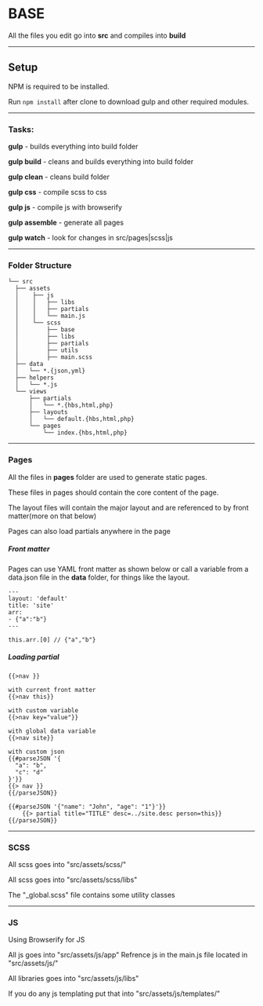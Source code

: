 # BASE
All the files you edit go into **src** and compiles into **build**

---
## Setup

NPM is required to be installed.

Run `npm install` after clone to download gulp and other required modules.

---
### Tasks:

**gulp** - builds everything into build folder

**gulp build** - cleans and builds everything into build folder

**gulp clean** - cleans build folder

**gulp css** - compile scss to css

**gulp js** - compile js with browserify

**gulp assemble** - generate all pages

**gulp watch** - look for changes in src/pages|scss|js

---
### Folder Structure

```
└── src
  ├── assets
  │    ├── js
  │    │   ├── libs
  │    │   ├── partials
  │    │   └── main.js
  │    └── scss
  │        ├── base
  │        ├── libs
  │        ├── partials
  │        ├── utils
  │        ├── main.scss
  ├── data
  │   └── *.{json,yml}
  ├── helpers
  │   └── *.js
  └── views
      ├── partials
      │   └── *.{hbs,html,php}
      ├── layouts
      │   └── default.{hbs,html,php}
      └── pages
          └── index.{hbs,html,php}
```

---
### Pages

All the files in **pages** folder are used to generate static pages.

These files in pages should contain the core content of the page.

The layout files will contain the major layout and are referenced to by front matter(more on that below)

Pages can also load partials anywhere in the page


##### Front matter

Pages can use YAML front matter as shown below or call a variable from a data.json file in the **data** folder, for things like the layout.

```
---
layout: 'default'
title: 'site'
arr:
- {"a":"b"}
---

this.arr.[0] // {"a","b"}

```

##### Loading partial

```
{{>nav }}

with current front matter
{{>nav this}}

with custom variable
{{>nav key="value"}}

with global data variable
{{>nav site}}

with custom json
{{#parseJSON '{
  "a": "b",
  "c": "d"
}'}}
{{> nav }}
{{/parseJSON}}

{{#parseJSON '{"name": "John", "age": "1"}'}}
    {{> partial title="TITLE" desc=../site.desc person=this}}
{{/parseJSON}}

```

---
### SCSS

All scss goes into "src/assets/scss/"

All scss goes into "src/assets/scss/libs"  

The "_global.scss" file contains some utility classes

---
### JS

Using Browserify for JS

All js goes into "src/assets/js/app"
Refrence js in the main.js file located in "src/assets/js/"

All libraries goes into "src/assets/js/libs"  

If you do any js templating put that into "src/assets/js/templates/"
